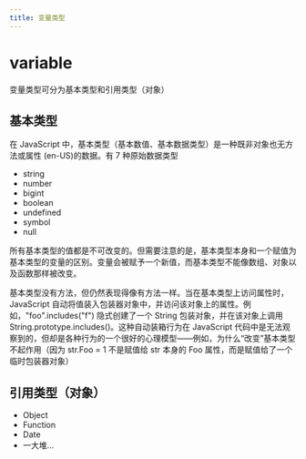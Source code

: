 ```yaml
---
title: 变量类型
---
```


# variable

变量类型可分为基本类型和引用类型（对象）

## 基本类型

在 JavaScript 中，基本类型（基本数值、基本数据类型）是一种既非对象也无方法或属性 (en-US)的数据。有 7 种原始数据类型

- string
- number
- bigint
- boolean
- undefined
- symbol
- null

所有基本类型的值都是不可改变的。但需要注意的是，基本类型本身和一个赋值为基本类型的变量的区别。变量会被赋予一个新值，而基本类型不能像数组、对象以及函数那样被改变。

基本类型没有方法，但仍然表现得像有方法一样。当在基本类型上访问属性时，JavaScript 自动将值装入包装器对象中，并访问该对象上的属性。例如，"foo".includes("f") 隐式创建了一个 String 包装对象，并在该对象上调用 String.prototype.includes()。这种自动装箱行为在 JavaScript 代码中是无法观察到的，但却是各种行为的一个很好的心理模型——例如，为什么“改变”基本类型不起作用（因为 str.Foo = 1 不是赋值给 str 本身的 Foo 属性，而是赋值给了一个临时包装器对象）

## 引用类型（对象）

- Object
- Function
- Date
- 一大堆...
